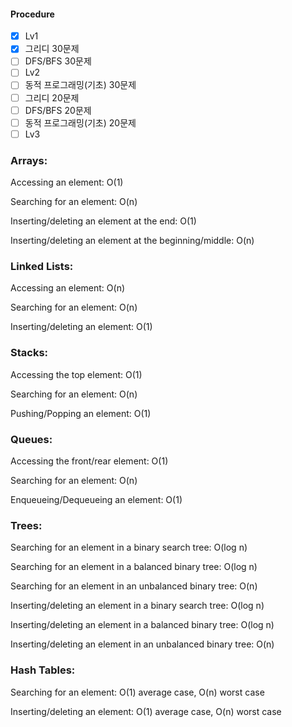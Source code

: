 <h4>Procedure</h4>

- [x] Lv1
- [x] 그리디 30문제
- [ ] DFS/BFS 30문제
- [ ] Lv2
- [ ] 동적 프로그래밍(기초) 30문제
- [ ] 그리디 20문제
- [ ] DFS/BFS 20문제
- [ ] 동적 프로그래밍(기초) 20문제
- [ ] Lv3

<h3>Arrays:</h3>

<p>Accessing an element: O(1)</p>
<p>Searching for an element: O(n)</p>
<p>Inserting/deleting an element at the end: O(1)</p>
<p>Inserting/deleting an element at the beginning/middle: O(n)</p>

<h3>Linked Lists:</h3>

<p>Accessing an element: O(n)</p>
<p>Searching for an element: O(n)</p>
<p>Inserting/deleting an element: O(1)</p>

<h3>Stacks:</h3>

<p>Accessing the top element: O(1)</p>
<p>Searching for an element: O(n)</p>
<p>Pushing/Popping an element: O(1)</p>

<h3>Queues:</h3>

<p>Accessing the front/rear element: O(1)</p>
<p>Searching for an element: O(n)</p>
<p>Enqueueing/Dequeueing an element: O(1)</p>

<h3>Trees:</h3>

<p>Searching for an element in a binary search tree: O(log n)</p>
<p>Searching for an element in a balanced binary tree: O(log n)</p>
<p>Searching for an element in an unbalanced binary tree: O(n)</p>
<p>Inserting/deleting an element in a binary search tree: O(log n)</p>
<p>Inserting/deleting an element in a balanced binary tree: O(log n)</p>
<p>Inserting/deleting an element in an unbalanced binary tree: O(n)</p>

<h3>Hash Tables:</h3>

<p>Searching for an element: O(1) average case, O(n) worst case</p>
<p>Inserting/deleting an element: O(1) average case, O(n) worst case</p>
